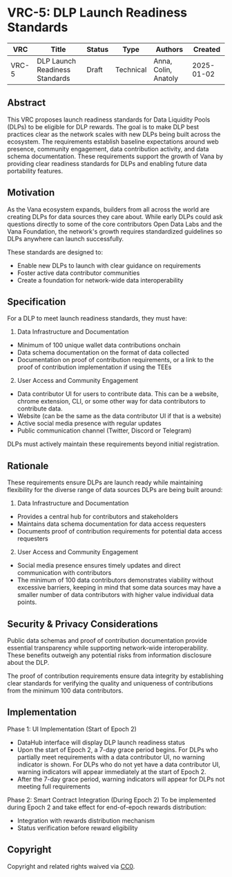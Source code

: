 # VRC-5: DLP Launch Readiness Standards

| VRC   | Title                            | Status | Type      | Authors              | Created    |
|-------|----------------------------------|--------|-----------|---------------------|------------|
| VRC-5 | DLP Launch Readiness Standards | Draft  | Technical | Anna, Colin, Anatoly  | 2025-01-02 |


## Abstract

This VRC proposes launch readiness standards for Data Liquidity Pools (DLPs) to be eligible for DLP rewards. The goal is to make DLP best practices clear as the network scales with new DLPs being built across the ecosystem. The requirements establish baseline expectations around web presence, community engagement, data contribution activity, and data schema documentation. These requirements support the growth of Vana by providing clear readiness standards for DLPs and enabling future data portability features.

## Motivation

As the Vana ecosystem expands, builders from all across the world are creating DLPs for data sources they care about. While early DLPs could ask questions directly to some of the core contributors Open Data Labs and the Vana Foundation, the network's growth requires standardized guidelines so DLPs anywhere can launch successfully. 

These standards are designed to:
- Enable new DLPs to launch with clear guidance on requirements
- Foster active data contributor communities
- Create a foundation for network-wide data interoperability

## Specification

For a DLP to meet launch readiness standards, they must have: 

1. Data Infrastructure and Documentation
- Minimum of 100 unique wallet data contributions onchain
- Data schema documentation on the format of data collected
- Documentation on proof of contribution requirements, or a link to the proof of contribution implementation if using the TEEs

2. User Access and Community Engagement
- Data contributor UI for users to contribute data. This can be a website, chrome extension, CLI, or some other way for data contributors to contribute data. 
- Website (can be the same as the data contributor UI if that is a website)
- Active social media presence with regular updates
- Public communication channel (Twitter, Discord or Telegram)

DLPs must actively maintain these requirements beyond initial registration.

## Rationale

These requirements ensure DLPs are launch ready while maintaining flexibility for the diverse range of data sources DLPs are being built around:
1. Data Infrastructure and Documentation
- Provides a central hub for contributors and stakeholders
- Maintains data schema documentation for data access requesters
- Documents proof of contribution requirements for potential data access requesters

2. User Access and Community Engagement
- Social media presence ensures timely updates and direct communication with contributors
- The minimum of 100 data contributors demonstrates viability without excessive barriers, keeping in mind that some data sources may have a smaller number of data contributors with higher value individual data points. 

## Security & Privacy Considerations

Public data schemas and proof of contribution documentation provide essential transparency while supporting network-wide interoperability. These benefits outweigh any potential risks from information disclosure about the DLP.

The proof of contribution requirements ensure data integrity by establishing clear standards for verifying the quality and uniqueness of contributions from the minimum 100 data contributors.

## Implementation

Phase 1: UI Implementation (Start of Epoch 2)
- DataHub interface will display DLP launch readiness status
- Upon the start of Epoch 2, a 7-day grace period begins. For DLPs who partially meet requirements with a data contributor UI, no warning indicator is shown. For DLPs who do not yet have a data contributor UI, warning indicators will appear immediately at the start of Epoch 2.
- After the 7-day grace period, warning indicators will appear for DLPs not meeting full requirements

Phase 2: Smart Contract Integration (During Epoch 2)
To be implemented during Epoch 2 and take effect for end-of-epoch rewards distribution:
- Integration with rewards distribution mechanism
- Status verification before reward eligibility

## Copyright

Copyright and related rights waived via [CC0](https://creativecommons.org/publicdomain/zero/1.0/).
